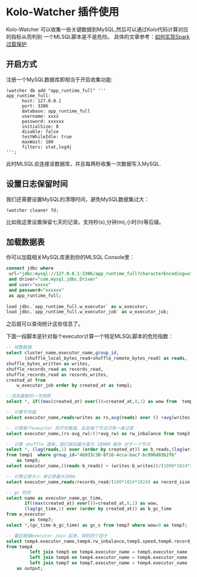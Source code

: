 # Kolo-Watcher 插件使用

Kolo-Watcher 可以收集一些关键数据到MySQL,然后可以通过Kolo代码计算对应的指标从而判别 一个MLSQL脚本是不是危险。
具体的文章参考：[如何实现Spark过载保护](../../../../../../../../public/blog_archive/overload_protection.md)

## 开启方式

注册一个MySQL数据库即相当于开启收集功能:

```shell
!watcher db add "app_runtime_full" '''
app_runtime_full:
      host: 127.0.0.1
      port: 3306
      database: app_runtime_full
      username: xxxx
      password: xxxxxx
      initialSize: 8
      disable: false     
      testWhileIdle: true      
      maxWait: 100
      filters: stat,log4j
''';
```

此时MLSQL会连接该数据库，并且每两秒收集一次数据写入MySQL.


## 设置日志保留时间
我们还需要设置MySQL的清理时间，避免MySQL数据集过大：

```shell
!watcher cleaner 7d;
```

比如我这里设置保留七天的记录。支持秒(s),分钟(m),小时(h)等后缀。

## 加载数据表

你可以加载相关MySQL库表到你的MLSQL Console里：

```sql
connect jdbc where
 url="jdbc:mysql://127.0.0.1:3306/app_runtime_full?characterEncoding=utf8&zeroDateTimeBehavior=convertToNull&tinyInt1isBit=false"
 and driver="com.mysql.jdbc.Driver"
 and user="xxxxx"
 and password="xxxxxx"
 as app_runtime_full;
 
load jdbc.`app_runtime_full.w_executor` as w_executor;
load jdbc.`app_runtime_full.w_executor_job` as w_executor_job;
```

之后就可以查询统计这些信息了。

下面一段脚本是针对每个executor计算一个特定MLSQL脚本的危险指数：

```sql
-- 规整数据
select cluster_name,executor_name,group_id,
       (shuffle_local_bytes_read+shuffle_remote_bytes_read) as reads,
shuffle_bytes_written as writes,
shuffle_records_read as records_read,
shuffle_records_read as records_writes,
created_at from
    w_executor_job order by created_at as temp1;

--找到最新的一次快照
select *, if((max(created_at) over())=created_at,0,1) as wow from  temp1  where group_id="4b933c30-8f16-4cca-bac7-bc996d03b2fb"  as temp2;

-- 计算平均值
select executor_name,reads+writes as rs,avg(reads) over () +avg(writes) over () as avg_rw from temp2 where wow=0 as temp3;

-- 计算每个exeuctor 的不均衡值，此处每个节点只有一条记录
select executor_name,(rs-avg_rw)/(3*avg_rw) as rw_inbalance from temp3 as temp4;

-- 计算 shuffle 速率，我们假设最大值为 1000M 每秒 对于一个节点
select *, (lag(reads,1) over (order by created_at)) as b_reads,(lag(writes,1) over (order by created_at)) as b_writes
from temp1  where group_id="4b933c30-8f16-4cca-bac7-bc996d03b2fb"
    as temp5;
select executor_name,((reads-b_reads) + (writes-b_writes))/(1000*1024*1024) as speed from temp5 as temp5;

-- 计算记录大小 单记录最大100m
select executor_name,reads/records_read/(100*1024*1024) as record_size from temp2 where wow=0 as temp6;

-- gc 时间 
select name as executor_name,gc_time,
       if((max(created_at) over())=created_at,0,1) as wow,
       (lag(gc_time,1) over (order by created_at)) as b_gc_time
from w_executor
         as temp7;
select *,(gc_time-b_gc_time) as gc_s from temp7 where wow=0 as temp7;

-- 最后根据executor join 起来，得到四个因子
select temp4.executor_name,temp4.rw_inbalance,temp5.speed,temp6.record_size,temp7.gc_s
from temp4
         left join temp5 on temp4.executor_name = temp5.executor_name
         left join temp6 on temp4.executor_name = temp6.executor_name
         left join temp7 on temp7.executor_name = temp4.executor_name
    as output;
```